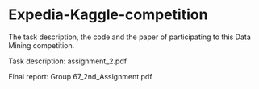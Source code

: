# Expedia-Kaggle-competition
The task description, the code and the paper of participating to this Data Mining competition.

Task description: assignment_2.pdf

Final report: Group 67_2nd_Assignment.pdf
